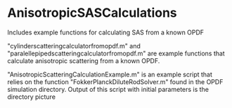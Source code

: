 # AnisotropicSASCalculations
Includes example functions for calculating SAS from a known OPDF

"cylinderscatteringcalculatorfromopdf.m" and "paralellepipedscatteringcalculatorfromopdf.m" are example functions that calculate anisotropic scattering from a known OPDF.

"AnisotropicScatteringCalculationExample.m" is an example script that relies on the function "FokkerPlanckDiluteRodSolver.m" found in the OPDF simulation directory.
Output of this script with initial parameters is the directory picture
